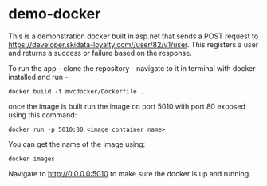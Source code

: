 # demo-docker

This is a demonstration docker built in asp.net that sends a POST request to https://developer.skidata-loyalty.com//user/82/v1/user. This registers a user and returns a success or failure based on the response.

To run the app - clone the repository - navigate to it in terminal with docker installed and run - 

	docker build -f mvcdocker/Dockerfile .

once the image is built run the image on port 5010 with port 80 exposed using this command:

	docker run -p 5010:80 <image container name>

You can get the name of the image using:

	docker images


Navigate to http://0.0.0.0:5010 to make sure the docker is up and running.